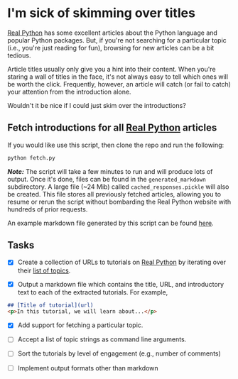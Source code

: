 # I'm sick of skimming over titles

[Real Python][rp] has some excellent articles about the Python language and
popular Python packages. But, if you're not searching for a particular topic
(i.e., you're just reading for fun), browsing for new articles can be a bit tedious.

Article titles usually only give you a hint into their content. When you're
staring a wall of titles in the face, it's not always easy to tell which ones
will be worth the click. Frequently, however, an article will catch (or fail to
catch) your attention from the introduction alone.

Wouldn't it be nice if I could just skim over the introductions?

## Fetch introductions for all [Real Python][rp] articles

If you would like use this script, then clone the repo and run the following:

```bash
python fetch.py
```

*__Note:__* The script will take a few minutes to run and will produce lots of
output. Once it's done, files can be found in the `generated_markdown` subdirectory.
A large file (~24 Mib) called `cached_responses.pickle` will also be created. This
file stores all previously fetched articles, allowing you to resume or rerun the
script without bombarding the Real Python website with hundreds of prior requests.

An example markdown file generated by this script can be found [here][example-md].

## Tasks
- [X] Create a collection of URLs to tutorials on [Real Python][rp] by iterating
over their [list of topics][topics].

- [X] Output a markdown file which contains the title, URL, and introductory
text to each of the extracted tutorials. For example,

```markdown
## [Title of tutorial](url)
<p>In this tutorial, we will learn about...</p>
```

- [X] Add support for fetching a particular topic.

- [ ] Accept a list of topic strings as command line arguments.

- [ ] Sort the tutorials by level of engagement (e.g., number of comments)

- [ ] Implement output formats other than markdown 

[rp]: https://realpython.com
[topics]: https://realpython.com/tutorials/all/
[example-md]: examples/docker_non_premium_tutorials.md
